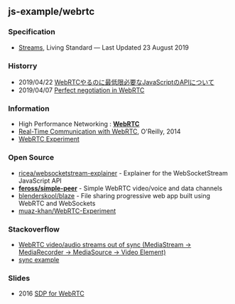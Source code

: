 ## js-example/webrtc


### Specification
- [Streams](https://streams.spec.whatwg.org), Living Standard — Last Updated 23 August 2019


### Historry
- 2019/04/22 [WebRTCやるのに最低限必要なJavaScriptのAPIについて](https://lealog.hateblo.jp/entry/2019/04/22/095422)
- 2019/04/07 [Perfect negotiation in WebRTC](https://blog.mozilla.org/webrtc/perfect-negotiation-in-webrtc/)


### Information
- High Performance Networking : [**WebRTC**](https://hpbn.co/webrtc/)
- [Real-Time Communication with WebRTC](http://subnets.ru/books/real-time-communication-with-webrtc-peer-to-peer-in-the-browser.pdf), O'Reilly, 2014
- [WebRTC Experiment](https://www.webrtc-experiment.com/)


### Open Source
- [ricea/websocketstream-explainer](https://github.com/ricea/websocketstream-explainer) - Explainer for the WebSocketStream JavaScript API
- [**feross/simple-peer**](https://github.com/feross/simple-peer) - Simple WebRTC video/voice and data channels
- [blenderskool/blaze](https://github.com/blenderskool/blaze) - File sharing progressive web app built using WebRTC and WebSockets
- [muaz-khan/WebRTC-Experiment](https://github.com/muaz-khan/WebRTC-Experiment)


### Stackoverflow
- [WebRTC video/audio streams out of sync (MediaStream -> MediaRecorder -> MediaSource -> Video Element)](https://stackoverflow.com/questions/52134781/webrtc-video-audio-streams-out-of-sync-mediastream-mediarecorder-mediasou)
- [sync example](https://jsfiddle.net/nthyfgvs/)


### Slides
- 2016 [SDP for WebRTC](https://www.slideshare.net/iwashi86/webrtc-for-sdp)